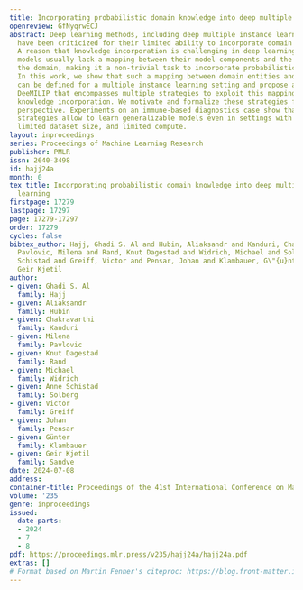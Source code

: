 ```yaml
---
title: Incorporating probabilistic domain knowledge into deep multiple instance learning
openreview: GfNyqrwECJ
abstract: Deep learning methods, including deep multiple instance learning methods,
  have been criticized for their limited ability to incorporate domain knowledge.
  A reason that knowledge incorporation is challenging in deep learning is that the
  models usually lack a mapping between their model components and the entities of
  the domain, making it a non-trivial task to incorporate probabilistic prior information.
  In this work, we show that such a mapping between domain entities and model components
  can be defined for a multiple instance learning setting and propose a framework
  DeeMILIP that encompasses multiple strategies to exploit this mapping for prior
  knowledge incorporation. We motivate and formalize these strategies from a probabilistic
  perspective. Experiments on an immune-based diagnostics case show that our proposed
  strategies allow to learn generalizable models even in settings with weak signals,
  limited dataset size, and limited compute.
layout: inproceedings
series: Proceedings of Machine Learning Research
publisher: PMLR
issn: 2640-3498
id: hajj24a
month: 0
tex_title: Incorporating probabilistic domain knowledge into deep multiple instance
  learning
firstpage: 17279
lastpage: 17297
page: 17279-17297
order: 17279
cycles: false
bibtex_author: Hajj, Ghadi S. Al and Hubin, Aliaksandr and Kanduri, Chakravarthi and
  Pavlovic, Milena and Rand, Knut Dagestad and Widrich, Michael and Solberg, Anne
  Schistad and Greiff, Victor and Pensar, Johan and Klambauer, G\"{u}nter and Sandve,
  Geir Kjetil
author:
- given: Ghadi S. Al
  family: Hajj
- given: Aliaksandr
  family: Hubin
- given: Chakravarthi
  family: Kanduri
- given: Milena
  family: Pavlovic
- given: Knut Dagestad
  family: Rand
- given: Michael
  family: Widrich
- given: Anne Schistad
  family: Solberg
- given: Victor
  family: Greiff
- given: Johan
  family: Pensar
- given: Günter
  family: Klambauer
- given: Geir Kjetil
  family: Sandve
date: 2024-07-08
address:
container-title: Proceedings of the 41st International Conference on Machine Learning
volume: '235'
genre: inproceedings
issued:
  date-parts:
  - 2024
  - 7
  - 8
pdf: https://proceedings.mlr.press/v235/hajj24a/hajj24a.pdf
extras: []
# Format based on Martin Fenner's citeproc: https://blog.front-matter.io/posts/citeproc-yaml-for-bibliographies/
---
```

